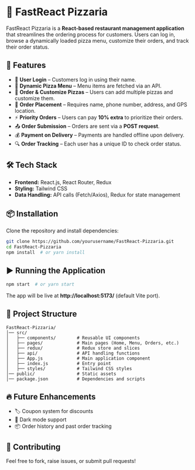 # 🍕 FastReact Pizzaria

FastReact Pizzaria is a **React-based restaurant management application** that streamlines the ordering process for customers. Users can log in, browse a dynamically loaded pizza menu, customize their orders, and track their order status.

## 🚀 Features

- 🔑 **User Login** – Customers log in using their name.
- 📜 **Dynamic Pizza Menu** – Menu items are fetched via an API.
- 🛒 **Order & Customize Pizzas** – Users can add multiple pizzas and customize them.
- 📍 **Order Placement** – Requires name, phone number, address, and GPS location.
- ⚡ **Priority Orders** – Users can pay **10% extra** to prioritize their orders.
- 📤 **Order Submission** – Orders are sent via a **POST request**.
- 💰 **Payment on Delivery** – Payments are handled offline upon delivery.
- 🔍 **Order Tracking** – Each user has a unique ID to check order status.

## 🛠 Tech Stack

- **Frontend:** React.js, React Router, Redux
- **Styling:** Tailwind CSS
- **Data Handling:** API calls (Fetch/Axios), Redux for state management

## 📦 Installation

Clone the repository and install dependencies:

```sh
git clone https://github.com/yourusername/FastReact-Pizzaria.git
cd FastReact-Pizzaria
npm install  # or yarn install
```

## ▶️ Running the Application

```sh
npm start  # or yarn start
```

The app will be live at **http://localhost:5173/** (default Vite port).

## 📂 Project Structure

```
FastReact-Pizzaria/
│── src/
│   ├── components/        # Reusable UI components
│   ├── pages/             # Main pages (Home, Menu, Orders, etc.)
│   ├── redux/             # Redux store and slices
│   ├── api/               # API handling functions
│   ├── App.js             # Main application component
│   ├── index.js           # Entry point
│   ├── styles/            # Tailwind CSS styles
│── public/                # Static assets
│── package.json           # Dependencies and scripts
```

## 🔥 Future Enhancements

- 🏷️ Coupon system for discounts
- 🌙 Dark mode support
- 📦 Order history and past order tracking

## 🤝 Contributing

Feel free to fork, raise issues, or submit pull requests!
